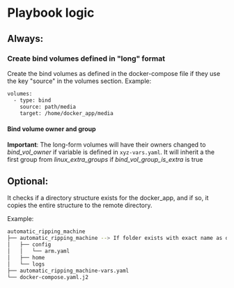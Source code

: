 # Playbook logic

## Always:

### Create bind volumes defined in "long" format
Create the bind volumes as defined in the docker-compose file if they use the key "source" in the volumes section.
Example:

```bash
volumes:
  - type: bind
    source: path/media
    target: /home/docker_app/media
```

#### Bind volume owner and group
**Important**: The long-form volumes will have their owners changed to *bind_vol_owner* if variable is defined in `xyz-vars.yaml`.
It will inherit a the first group from *linux_extra_groups* if *bind_vol_group_is_extra* is true

## Optional:
It checks if a directory structure exists for the docker_app, and if so, it copies
the entire structure to the remote directory.

Example:
```bash
automatic_ripping_machine
├── automatic_ripping_machine --> If folder exists with exact name as docker_app, then copy the entire folder structure
│   ├── config
│   │   └── arm.yaml
│   ├── home
│   └── logs
├── automatic_ripping_machine-vars.yaml
└── docker-compose.yaml.j2
```
